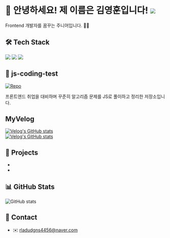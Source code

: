 
# 👋 안녕하세요! 제 이름은 김영훈입니다! ![](https://komarev.com/ghpvc/?username=rladudgns4456&label=Visitors&color=blue)
Frontend 개발자를 꿈꾸는 주니어입니다. 👨‍💻

## 🛠 Tech Stack
<p>
  <img src="https://img.shields.io/badge/HTML-E34F26?style=flat&logo=html5&logoColor=white"/>
  <img src="https://img.shields.io/badge/CSS-1572B6?style=flat&logo=css3&logoColor=white"/>
  <img src="https://img.shields.io/badge/JavaScript-F7DF1E?style=flat&logo=javascript&logoColor=black"/>
</p>

## 🧠 js-coding-test
  [![Repo](https://img.shields.io/badge/js--coding--test-%F0%9F%93%81-blue)](https://github.com/rladudgns4456/js-coding-test)

  프론트엔드 취업을 대비하며 꾸준히 알고리즘 문제를 JS로 풀이하고 정리한 저장소입니다.

## MyVelog
[![Velog's GitHub stats](https://velog-readme-stats.vercel.app/api/badge?name=rladudgns)](https://velog.io/@rladudgns4456/posts) <br>
[![Velog's GitHub stats](https://velog-readme-stats.vercel.app/api?name=rladudgns&tag=frontend)](https://velog.io/@rladudgns4456/posts)

## 📌 Projects
  -
  -
## 📊 GitHub Stats
![GitHub stats](https://github-readme-stats.vercel.app/api?username=rladudgns4456&show_icons=true&theme=dracula)

## 💬 Contact
  - ✉️ rladudgns4456@naver.com
